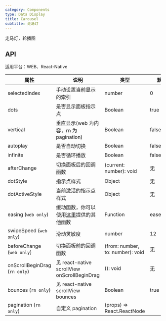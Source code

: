 ```yaml
---
category: Components
type: Data Display
title: Carousel
subtitle: 走马灯
---
```


走马灯，轮播图

## API

适用平台：WEB、React-Native

属性 | 说明 | 类型 | 默认值
----|-----|------|------
| selectedIndex |  手动设置当前显示的索引  |  number  |  0  |
| dots | 是否显示面板指示点 | Boolean   | true |
| vertical | 垂直显示(web 为内容，rn 为 pagination) | Boolean   | false |
| autoplay | 是否自动切换 | Boolean   | false |
| infinite | 是否循环播放 | Boolean   | false |
| afterChange  | 切换面板后的回调函数     | (current: number): void  | 无
| dotStyle  | 指示点样式    | Object  | 无
| dotActiveStyle  | 当前激活的指示点样式     | Object  | 无
| easing (`web only`) | 缓动函数，你可以使用[这里](https://github.com/chenglou/tween-functions)提供的其他函数 | Function   | easeOutCirc |
| swipeSpeed  (`web only`)     | 滑动灵敏度     |  number | 12
| beforeChange  (`web only`)     | 切换面板前的回调函数     | (from: number, to: number): void | 无
| onScrollBeginDrag (`rn only`) | 见 react-native scrollView onScrollBeginDrag | (): void | 无 |
| bounces (`rn only`) | 见 react-native scrollView bounces       |   Boolean      | true |
| pagination (`rn only`) | 自定义 pagination     |   (props) => React.ReactNode      |  |
